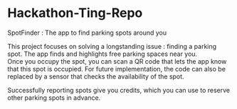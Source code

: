 # Hackathon-Ting-Repo
SpotFinder : The app to find parking spots around you

This project focuses on solving a longstanding issue : finding a parking spot.
The app finds and highlights free parking spaces near you. \
Once you occupy the spot, you can scan a QR code that lets the app know that this spot is occupied.
For future implementation, the code can also be replaced by a sensor that checks the availability of the spot.

Successfully reporting spots give you credits, which you can use to reserve other parking spots in advance.
